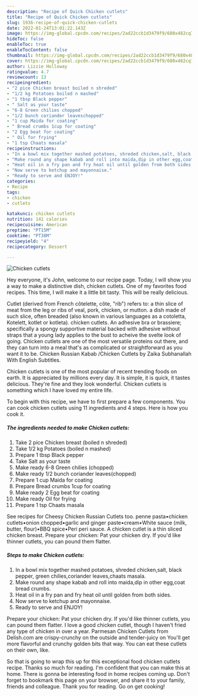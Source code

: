 ```yaml
---
description: "Recipe of Quick Chicken cutlets"
title: "Recipe of Quick Chicken cutlets"
slug: 1936-recipe-of-quick-chicken-cutlets
date: 2022-01-24T13:01:22.143Z
image: https://img-global.cpcdn.com/recipes/2ad22ccb1d3479f9/680x482cq70/chicken-cutlets-recipe-main-photo.jpg
hideToc: false
enableToc: true
enableTocContent: false
thumbnail: https://img-global.cpcdn.com/recipes/2ad22ccb1d3479f9/680x482cq70/chicken-cutlets-recipe-main-photo.jpg
cover: https://img-global.cpcdn.com/recipes/2ad22ccb1d3479f9/680x482cq70/chicken-cutlets-recipe-main-photo.jpg
author: Lizzie Holloway
ratingvalue: 4.7
reviewcount: 13
recipeingredient:
- "2 pice Chicken breast boiled n shreded"
- "1/2 kg Potatoes boiled n mashed"
- "1 tbsp Black pepper"
- " Salt as your taste"
- "6-8 Green chilies chopped"
- "1/2 bunch coriander leaveschopped"
- "1 cup Maida for coating"
- " Bread crumbs 1cup for coating"
- "2 Egg beat for coating"
- " Oil for frying"
- "1 tsp Chaats masala"
recipeinstructions:
- "In a bowl mix together mashed potatoes, shreded chicken,salt, black pepper, green chilies,coriander leaves,chaats masala."
- "Make round any shape kabab and roll into maida,dip in other egg,coat bread crumbs."
- "Heat oil in a fry pan and fry heat oil until golden from both sides."
- "Now serve to ketchup and mayonnaise."
- "Ready to serve and ENJOY!"
categories:
- Recipe
tags:
- chicken
- cutlets

katakunci: chicken cutlets 
nutrition: 141 calories
recipecuisine: American
preptime: "PT15M"
cooktime: "PT38M"
recipeyield: "4"
recipecategory: Dessert

---
```



![Chicken cutlets](https://img-global.cpcdn.com/recipes/2ad22ccb1d3479f9/680x482cq70/chicken-cutlets-recipe-main-photo.jpg)

Hey everyone, it's John, welcome to our recipe page. Today, I will show you a way to make a distinctive dish, chicken cutlets. One of my favorites food recipes. This time, I will make it a little bit tasty. This will be really delicious.

Cutlet (derived from French côtelette, côte, &#34;rib&#34;) refers to: a thin slice of meat from the leg or ribs of veal, pork, chicken, or mutton. a dish made of such slice, often breaded (also known in various languages as a cotoletta, Kotelett, kotlet or kotleta). chicken cutlets. An adhesive bra or brassiere; specifically a spongy supportive material backed with adhesive without straps that a young lady applies to the bust to acheive the svelte look of going. Chicken cutlets are one of the most versatile proteins out there, and they can turn into a meal that&#39;s as complicated or straightforward as you want it to be. Chicken Russian Kabab /Chicken Cutlets by Zaika Subhanallah With English Subtitles.

Chicken cutlets is one of the most popular of recent trending foods on earth. It is appreciated by millions every day. It is simple, it is quick, it tastes delicious. They're fine and they look wonderful. Chicken cutlets is something which I have loved my entire life.


To begin with this recipe, we have to first prepare a few components. You can cook chicken cutlets using 11 ingredients and 4 steps. Here is how you cook it.

<!--inarticleads1-->

##### The ingredients needed to make Chicken cutlets:

1. Take 2 pice Chicken breast (boiled n shreded)
1. Take 1/2 kg Potatoes (boiled n mashed)
1. Prepare 1 tbsp Black pepper
1. Take  Salt as your taste
1. Make ready 6-8 Green chilies (chopped)
1. Make ready 1/2 bunch coriander leaves(chopped)
1. Prepare 1 cup Maida for coating
1. Prepare  Bread crumbs 1cup for coating
1. Make ready 2 Egg beat for coating
1. Make ready  Oil for frying
1. Prepare 1 tsp Chaats masala


See recipes for Cheesy Chicken Russian Cutlets too. penne pasta•chicken cutlets•onion chopped•garlic and ginger paste•cream•White sauce (milk, butter, flour)•BBQ spice•Peri peri sauce. A chicken cutlet is a thin sliced chicken breast. Prepare your chicken: Pat your chicken dry. If you&#39;d like thinner cutlets, you can pound them flatter. 

<!--inarticleads2-->

##### Steps to make Chicken cutlets:

1. In a bowl mix together mashed potatoes, shreded chicken,salt, black pepper, green chilies,coriander leaves,chaats masala.
1. Make round any shape kabab and roll into maida,dip in other egg,coat bread crumbs.
1. Heat oil in a fry pan and fry heat oil until golden from both sides.
1. Now serve to ketchup and mayonnaise.
1. Ready to serve and ENJOY!

Prepare your chicken: Pat your chicken dry. If you&#39;d like thinner cutlets, you can pound them flatter. I love a good chicken cutlet, though I haven&#39;t fried any type of chicken in over a year. Parmesan Chicken Cutlets from Delish.com are crispy-crunchy on the outside and tender-juicy on You&#39;ll get more flavorful and crunchy golden bits that way. You can eat these cutlets on their own, like. 

So that is going to wrap this up for this exceptional food chicken cutlets recipe. Thanks so much for reading. I'm confident that you can make this at home. There is gonna be interesting food in home recipes coming up. Don't forget to bookmark this page on your browser, and share it to your family, friends and colleague. Thank you for reading. Go on get cooking!
